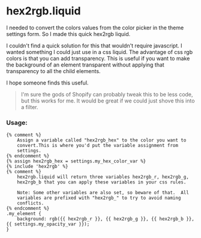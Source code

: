 # hex2rgb.liquid

I needed to convert the colors values from the color picker in the theme settings form.  So I made this quick hex2rgb liquid.

I couldn't find a quick solution for this that wouldn't require javascript.  I wanted something I could just use in a css liquid.  The advantage of css rgb colors is that you can add transparency.  This is useful if you want to make the background of an element transparent without applying that transparency to all the child elements.

I hope someone finds this useful.

> I'm sure the gods of Shopify can probably tweak this to be less code, 
>but this works for me.  It would be great if we could just shove this 
>into a filter.

### Usage:

    {% comment %}
        Assign a variable called "hex2rgb_hex" to the color you want to 
        convert.This is where you'd put the variable assignment from 
        settings.
    {% endcomment %}
    {% assign hex2rgb_hex = settings.my_hex_color_var %}
    {% include 'hex2rgb' %}
    {% comment %}
        hex2rgb.liquid will return three variables hex2rgb_r, hex2rgb_g, 
        hex2rgb_b that you can apply these variables in your css rules.
        
        Note: Some other variables are also set, so beware of that.  All 
        variables are prefixed with "hex2rgb_" to try to avoid naming 
        conflicts.
    {% endcomment %}
    .my_element {
        background: rgb({{ hex2rgb_r }}, {{ hex2rgb_g }}, {{ hex2rgb_b }}, {{ settings.my_opacity_var }});
    }

